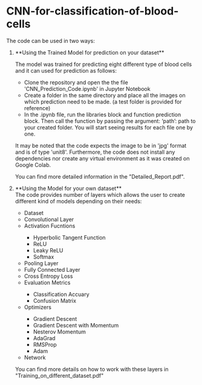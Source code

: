 # CNN-for-classification-of-blood-cells

The code can be used in two ways:

<ol>
  <li> **Using the Trained Model for prediction on your dataset**</li>
  <p> The model was trained for predicting eight different type of blood cells and it can used for prediction as follows:</p>
    <ul>
      <li>Clone the repository and open the the file 'CNN_Prediction_Code.ipynb' in Jupyter Notebook</li>
      <li> Create a folder in the same directory and place all the images on which prediction need to be made. (a test folder is provided for reference)
</li>
      <li> In the .ipynb file, run the libraries block and function prediction block. Then call the function by passing the argument:
‘path’: path to your created folder. You will start seeing results for each file one by one.
</li>
      </ul>
  <p>It may be noted that the code expects the image to be in 'jpg' format and is of type 'unit8'. Furthermore, the code does not install any dependencies nor create any virtual environment as it was created on Google Colab.</p>  
  <p>You can find more detailed information in the "Detailed_Report.pdf".</p>
  <li> **Using the Model for your own dataset** </li>
  The code provides number of layers which allows the user to create different kind of models depending on their needs:
  <ul>
    <li>Dataset</li>
    <li>Convolutional Layer</li>
    <li>Activation Fucntions</li>
        <ul>
          <li>Hyperbolic Tangent Function</li>
          <li>ReLU</li> 
          <li>Leaky ReLU</li>
          <li>Softmax</li>
        </ul>
    <li>Pooling Layer</li>
    <li>Fully Connected Layer</li>
    <li>Cross Entropy Loss</li>
    <li>Evaluation Metrics</li>
          <ul>
            <li>Classification Accuary</li>
            <li>Confusion Matrix</li> 
          </ul>
    <li>Optimizers</li>
      <ul>
        <li>Gradient Descent</li>
        <li>Gradient Descent with Momentum</li> 
        <li>Nesterov Momentum</li>
        <li>AdaGrad</li>
        <li>RMSProp</li>
        <li>Adam</li>
      </ul>
    <li> Network</li>
    
  </ul>
  <p> You can find more details on how to work with these layers in "Training_on_different_dataset.pdf"</p>
  </ol>
    
